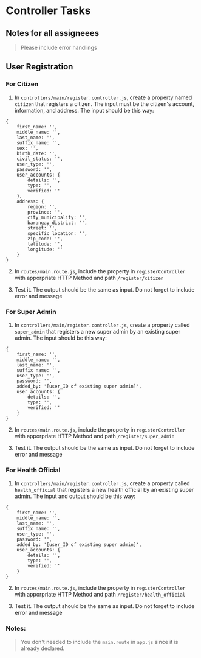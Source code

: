 # Controller Tasks

## Notes for all assigneees
> Please include error handlings

## User Registration

### For Citizen

1. In `controllers/main/register.controller.js`, create a property named `citizen` that registers a citizen. The input must be the citizen's account, information, and address. The input should be this way:

```
{
    first_name: '',
    middle_name: '',
    last_name: '',
    suffix_name: '',
    sex: '',
    birth_date: '',
    civil_status: '',
    user_type: '',
    password: '',
    user_accounts: {
        details: '',
        type: '',
        verified: ''
    },
    address: {
        region: '',
        province: '',
        city_municipality: '',
        barangay_district: '',
        street: '',
        specific_location: '',
        zip_code: '',
        latitude: '',
        longitude: ''
    }
}
```

2. In `routes/main.route.js`, include the property in `registerController` with apporpriate HTTP Method and path `/register/citizen`

3. Test it. The output should be the same as input. Do not forget to include error and message

### For Super Admin

1. In `controllers/main/register.controller.js`, create a property called `super_admin` that registers a new super admin by an existing super admin. The input should be this way:

```
{
    first_name: '',
    middle_name: '',
    last_name: '',
    suffix_name: '',
    user_type: '',
    password: '',
    added_by: '[user_ID of existing super admin]',
    user_accounts: {
        details: '',
        type: '',
        verified: ''
    }
}
```

2. In `routes/main.route.js`, include the property in `registerController` with apporpriate HTTP Method and path `/register/super_admin`

3. Test it. The output should be the same as input. Do not forget to include error and message

### For Health Official

1. In `controllers/main/register.controller.js`, create a property called `health_official` that registers a new health official by an existing super admin. The input and output should be this way:

```
{
    first_name: '',
    middle_name: '',
    last_name: '',
    suffix_name: '',
    user_type: '',
    password: '',
    added_by: '[user_ID of existing super admin]',
    user_accounts: {
        details: '',
        type: '',
        verified: ''
    }
}
```

2. In `routes/main.route.js`, include the property in `registerController` with apporpriate HTTP Method and path `/register/health_official`

3. Test it. The output should be the same as input. Do not forget to include error and message

### Notes:
> You don't needed to include the `main.route` in `app.js` since it is already declared.
